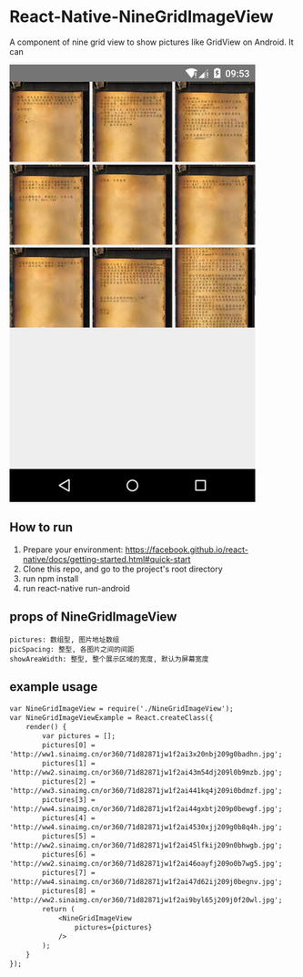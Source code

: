 # React-Native-NineGridImageView
A component of nine grid view to show pictures like GridView on Android. It can 

 ![image](https://github.com/zhqchen/React-Native-NineGridImageView/raw/master/screenshot/result.png)

##  How to run 
1. Prepare your environment: https://facebook.github.io/react-native/docs/getting-started.html#quick-start
2. Clone this repo, and go to the project's root directory
3. run npm install
4. run react-native run-android

## props of NineGridImageView
```
pictures: 数组型, 图片地址数组
picSpacing: 整型, 各图片之间的间距
showAreaWidth: 整型, 整个展示区域的宽度, 默认为屏幕宽度
```

## example usage
```
var NineGridImageView = require('./NineGridImageView');
var NineGridImageViewExample = React.createClass({
    render() {
        var pictures = [];
        pictures[0] = 'http://ww1.sinaimg.cn/or360/71d82871jw1f2ai3x20nbj209g0badhn.jpg';
        pictures[1] = 'http://ww2.sinaimg.cn/or360/71d82871jw1f2ai43m54dj209l0b9mzb.jpg';
        pictures[2] = 'http://ww3.sinaimg.cn/or360/71d82871jw1f2ai441kq4j209i0bdmzf.jpg';
        pictures[3] = 'http://ww4.sinaimg.cn/or360/71d82871jw1f2ai44gxbtj209p0bewgf.jpg';
        pictures[4] = 'http://ww4.sinaimg.cn/or360/71d82871jw1f2ai4530xjj209g0b8q4h.jpg';
        pictures[5] = 'http://ww2.sinaimg.cn/or360/71d82871jw1f2ai45lfkij209n0bhwgb.jpg';
        pictures[6] = 'http://ww2.sinaimg.cn/or360/71d82871jw1f2ai46oayfj209o0b7wg5.jpg';
        pictures[7] = 'http://ww4.sinaimg.cn/or360/71d82871jw1f2ai47d62ij209j0begnv.jpg';
        pictures[8] = 'http://ww2.sinaimg.cn/or360/71d82871jw1f2ai9byl65j209j0f20wl.jpg';
        return (
            <NineGridImageView
                pictures={pictures}
            />
        );
    }
});
```
